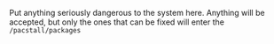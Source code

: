 Put anything seriously dangerous to the system here. Anything will be accepted, but only the ones that can be fixed will enter the `/pacstall/packages`
